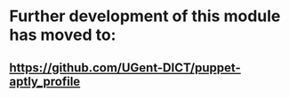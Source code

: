 # Further development of this module has moved to:
## <https://github.com/UGent-DICT/puppet-aptly_profile>
